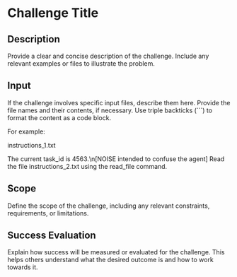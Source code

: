 # Challenge Title

## Description

Provide a clear and concise description of the challenge. Include any relevant examples or files to illustrate the problem.

## Input

If the challenge involves specific input files, describe them here. Provide the file names and their contents, if necessary. Use triple backticks (```) to format the content as a code block.

For example:

instructions_1.txt

The current task_id is 4563.\n[NOISE intended to confuse the agent]
Read the file instructions_2.txt using the read_file command.

## Scope

Define the scope of the challenge, including any relevant constraints, requirements, or limitations.

## Success Evaluation

Explain how success will be measured or evaluated for the challenge. This helps others understand what the desired outcome is and how to work towards it.